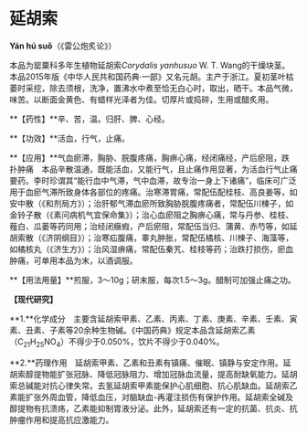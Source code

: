# 延胡索

**Yán hú suǒ**（《雷公炮炙论》）

本品为罂粟科多年生植物延胡索*Corydalis yanhusuo* W. T. Wang的干燥块茎。本品2015年版《中华人民共和国药典·一部》又名元胡。主产于浙江。夏初茎叶枯萎时采挖，除去须根，洗净，置沸水中煮至恰无白心时，取出，晒干。本品气微，味苦。以断面金黄色、有蜡样光泽者为佳。切厚片或捣碎，生用或醋炙用。

**【药性】**辛、苦，温。归肝、脾、心经。

**【功效】**活血，行气，止痛。

**【应用】**气血瘀滞，胸胁、脘腹疼痛，胸痹心痛，经闭痛经，产后瘀阻，跌扑肿痛　本品辛散温通，既能活血，又能行气，且止痛作用显著，为活血行气止痛要药。李时珍谓其“能行血中气滞，气中血滞，故专治一身上下诸痛”，临床可广泛用于血瘀气滞所致身体各部位的疼痛。治寒滞胃痛，常配伍配桂枝、高良姜等，如安中散（《和剂局方》）；治肝郁气滞血瘀所致胸胁脘腹疼痛者，常配伍川楝子，如金铃子散（《素问病机气宜保命集》）；治心血瘀阻之胸痹心痛，常与丹参、桂枝、薤白、瓜蒌等药同用；治经闭癥瘕，产后瘀阻，常配伍当归、蒲黄、赤芍等，如延胡索散（《济阴纲目》）；治寒疝腹痛，睾丸肿胀，常配伍橘核、川楝子、海藻等，如橘核丸（《济生方》）；治风湿痹痛，常配伍秦艽、桂枝等药；治跌打损伤，瘀血肿痛，可单用本品为末，以酒调服。

**【用法用量】**煎服，3～10g；研末服，每次1.5～3g。醋制可加强止痛之功。

**【现代研究】**

**1.**化学成分　主要含延胡索甲素、乙素、丙素、丁素、庚素、辛素、壬素、寅素、丑素、子素等20余种生物碱。《中国药典》规定本品含延胡索乙素（C<sub>21</sub>H<sub>25</sub>NO<sub>4</sub>）不得少于0.050%，饮片不得少于0.040%。

**2.**药理作用　延胡索甲素、乙素和丑素有镇痛、催眠、镇静与安定作用。延胡索醇提物能扩张冠脉、降低冠脉阻力、增加冠脉血流量，提高耐缺氧能力。延胡索总碱能对抗心律失常。去氢延胡索甲素能保护心肌细胞、抗心肌缺血。延胡索乙素能扩张外周血管，降低血压，对脑缺血-再灌注损伤有保护作用。延胡索全碱及醇提物有抗溃疡，乙素能抑制胃液分泌。此外，延胡索还有一定的抗菌、抗炎、抗肿瘤作用和提高抗应激能力。